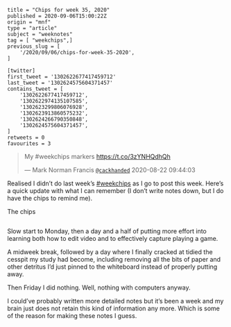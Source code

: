 ```
title = "Chips for week 35, 2020"
published = 2020-09-06T15:00:22Z
origin = "mnf"
type = "article"
subject = "weeknotes"
tag = [ "weekchips",]
previous_slug = [
    '/2020/09/06/chips-for-week-35-2020',
]

[twitter]
first_tweet = '1302622677417459712'
last_tweet = '1302624575604371457'
contains_tweet = [
    '1302622677417459712',
    '1302622974135107585',
    '1302623299806076928',
    '1302623913860575232',
    '1302624266790350848',
    '1302624575604371457',
]
retweets = 0
favourites = 3
```

> My #weekchips markers https://t.co/3zYNHQdhQh
> 
> — Mark Norman Francis [`@cackhanded`](https://twitter.com/cackhanded/status/1297107256354504704) 2020-08-22 09:44:03

Realised I didn’t do last week’s [#weekchips](/tags/weekchips/) as I go to post this week. Here’s a quick update with what I can remember (I don’t write notes down, but I do have the chips to remind me). 

The chips

<p class='image'><img src='https://mnf.m17s.net/2020/09/06/EhPYrHHWsAABdlG.jpg' alt=''></p>

Slow start to Monday, then a day and a half of putting more effort into learning both how to edit video and to effectively capture playing a game.

A midweek break, followed by a day where I finally cracked at tidied the cesspit my study had become, including removing all the bits of paper and other detritus I’d just pinned to the whiteboard instead of properly putting away.

Then Friday I did nothing. Well, nothing with computers anyway.

I could’ve probably written more detailed notes but it’s been a week and my brain just does not retain this kind of information any more. Which is some of the reason for making these notes I guess.

